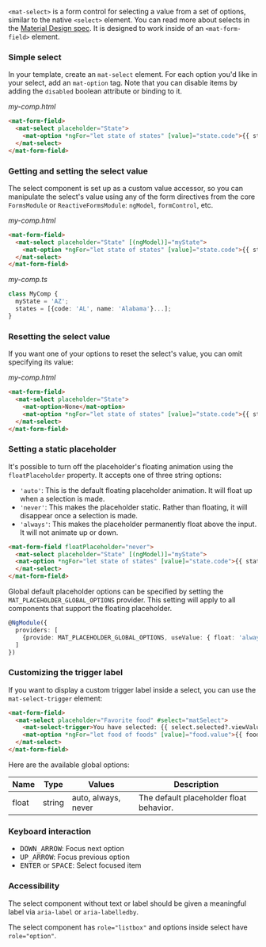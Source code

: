 `<mat-select>` is a form control for selecting a value from a set of options, similar to the native
`<select>` element. You can read more about selects in the
[Material Design spec](https://material.google.com/components/menus.html). It is designed to work
inside of an `<mat-form-field>` element.

<!-- example(select-overview) -->

### Simple select

In your template, create an `mat-select` element. For each option you'd like in your select, add an
`mat-option` tag. Note that you can disable items by adding the `disabled` boolean attribute or
binding to it.

*my-comp.html*
```html
<mat-form-field>
  <mat-select placeholder="State">
    <mat-option *ngFor="let state of states" [value]="state.code">{{ state.name }}</mat-option>
  </mat-select>
</mat-form-field>
```

### Getting and setting the select value

The select component is set up as a custom value accessor, so you can manipulate the select's value using
any of the form directives from the core `FormsModule` or `ReactiveFormsModule`: `ngModel`, `formControl`, etc.

*my-comp.html*
```html
<mat-form-field>
  <mat-select placeholder="State" [(ngModel)]="myState">
    <mat-option *ngFor="let state of states" [value]="state.code">{{ state.name }}</mat-option>
  </mat-select>
</mat-form-field>
```

*my-comp.ts*
```ts
class MyComp {
  myState = 'AZ';
  states = [{code: 'AL', name: 'Alabama'}...];
}
```

### Resetting the select value

If you want one of your options to reset the select's value, you can omit specifying its value:

*my-comp.html*
```html
<mat-form-field>
  <mat-select placeholder="State">
    <mat-option>None</mat-option>
    <mat-option *ngFor="let state of states" [value]="state.code">{{ state.name }}</mat-option>
  </mat-select>
</mat-form-field>
```

### Setting a static placeholder

It's possible to turn off the placeholder's floating animation using the `floatPlaceholder` property. It accepts one of three string options:
- `'auto'`: This is the default floating placeholder animation. It will float up when a selection is made.
- `'never'`: This makes the placeholder static. Rather than floating, it will disappear once a selection is made.
- `'always'`: This makes the placeholder permanently float above the input. It will not animate up or down.

```html
<mat-form-field floatPlaceholder="never">
  <mat-select placeholder="State" [(ngModel)]="myState">
  <mat-option *ngFor="let state of states" [value]="state.code">{{ state.name }}</mat-option>
  </mat-select>
</mat-form-field>
```

Global default placeholder options can be specified by setting the `MAT_PLACEHOLDER_GLOBAL_OPTIONS` provider. This setting will apply to all components that support the floating placeholder.

```ts
@NgModule({
  providers: [
    {provide: MAT_PLACEHOLDER_GLOBAL_OPTIONS, useValue: { float: 'always' }}
  ]
})
```

### Customizing the trigger label
If you want to display a custom trigger label inside a select, you can use the `mat-select-trigger` element:

```html
<mat-form-field>
  <mat-select placeholder="Favorite food" #select="matSelect">
    <mat-select-trigger>You have selected: {{ select.selected?.viewValue }}</mat-select-trigger>
    <mat-option *ngFor="let food of foods" [value]="food.value">{{ food.viewValue }}</mat-option>
  </mat-select>
</mat-form-field>
```

Here are the available global options:

| Name            | Type    | Values              | Description                               |
| --------------- | ------- | ------------------- | ----------------------------------------- |
| float           | string  | auto, always, never | The default placeholder float behavior.   |

### Keyboard interaction
- <kbd>DOWN_ARROW</kbd>: Focus next option
- <kbd>UP_ARROW</kbd>: Focus previous option
- <kbd>ENTER</kbd> or <kbd>SPACE</kbd>: Select focused item

### Accessibility
The select component without text or label should be given a meaningful label via
`aria-label` or `aria-labelledby`.

The select component has `role="listbox"` and options inside select have `role="option"`.

